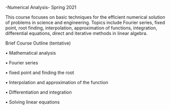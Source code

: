 
-Numerical Analysis-
Spring 2021

This course focuses on basic techniques for the efficient numerical solution of problems in science and
engineering. Topics include Fourier series, fixed point, root finding, interpolation, approximation of
functions, integration, differential equations, direct and iterative methods in linear algebra.


Brief Course Outline (tentative)

• Mathematical analysis

• Fourier series

• fixed point and finding the root

• Interpolation and approximation of the function

• Differentiation and integration

• Solving linear equations
